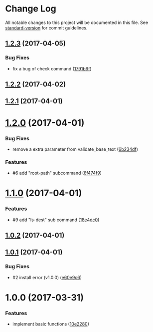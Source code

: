 # Change Log

All notable changes to this project will be documented in this file. See [standard-version](https://github.com/conventional-changelog/standard-version) for commit guidelines.

<a name="1.2.3"></a>
## [1.2.3](https://github.com/suzuki-shunsuke/exvar.py/compare/v1.2.2...v1.2.3) (2017-04-05)


### Bug Fixes

* fix a bug of check command ([1791b6f](https://github.com/suzuki-shunsuke/exvar.py/commit/1791b6f))



<a name="1.2.2"></a>
## [1.2.2](https://github.com/suzuki-shunsuke/exvar.py/compare/v1.2.1...v1.2.2) (2017-04-02)



<a name="1.2.1"></a>
## [1.2.1](https://github.com/suzuki-shunsuke/exvar.py/compare/v1.2.0...v1.2.1) (2017-04-01)



<a name="1.2.0"></a>
# [1.2.0](https://github.com/suzuki-shunsuke/exvar.py/compare/v1.1.0...v1.2.0) (2017-04-01)


### Bug Fixes

* remove a extra parameter from validate_base_text ([6b234df](https://github.com/suzuki-shunsuke/exvar.py/commit/6b234df))


### Features

* #6 add "root-path" subcommand ([8f474f9](https://github.com/suzuki-shunsuke/exvar.py/commit/8f474f9))



<a name="1.1.0"></a>
# [1.1.0](https://github.com/suzuki-shunsuke/exvar.py/compare/v1.0.2...v1.1.0) (2017-04-01)


### Features

* #9 add "ls-dest" sub command ([18e4dc0](https://github.com/suzuki-shunsuke/exvar.py/commit/18e4dc0))



<a name="1.0.2"></a>
## [1.0.2](https://github.com/suzuki-shunsuke/exvar.py/compare/v1.0.1...v1.0.2) (2017-04-01)



<a name="1.0.1"></a>
## [1.0.1](https://github.com/suzuki-shunsuke/exvar.py/compare/v1.0.0...v1.0.1) (2017-04-01)


### Bug Fixes

* #2 install error (v1.0.0) ([e60e9c6](https://github.com/suzuki-shunsuke/exvar.py/commit/e60e9c6))



<a name="1.0.0"></a>
# 1.0.0 (2017-03-31)


### Features

* implement basic functions ([10e2280](https://github.com/suzuki-shunsuke/exvar.py/commit/10e2280))
